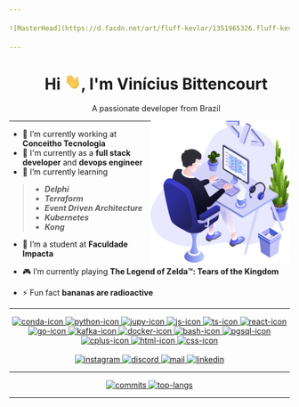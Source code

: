 ```yaml
---

![MasterHead](https://d.facdn.net/art/fluff-kevlar/1351965326.fluff-kevlar_starfieldgif.gif)

---
```


<!--The next div is used to remove the h1 underline-->
<div id="user-content-toc">
  <ul>
    <summary align="center"><h1>Hi <img src="https://github.com/vinisbitten/vinisbitten/blob/main/images/wave.gif" width="30" />, I'm Vinícius Bittencourt</h1></summary>
    <summary align="center"><p>A passionate developer from Brazil</p></summary>
  </ul>
</div>
<img alt="work-desk" align="right" src="https://github.com/vinisbitten/vinisbitten/blob/main/images/illustration.png" width="250em" />

---

- 🔭 I’m currently working at **Conceitho Tecnologia**
- 💼 I'm currently as a **full stack developer** and **devops engineer**
- 🌱 I’m currently learning
> - _**Delphi**_
> - _**Terraform**_
> - _**Event Driven Architecture**_
> - _**Kubernetes**_
> - _**Kong**_
- 📖 I’m a student at **Faculdade Impacta**

- 🎮 I’m currently playing **The Legend of Zelda™: Tears of the Kingdom**

- ⚡ Fun fact **bananas are radioactive**

---

<div id="logos" align="center">
  <a href="https://github.com/vinisbitten?tab=repositories">
    <img alt="conda-icon" width="40em"src="https://cdn.jsdelivr.net/gh/devicons/devicon/icons/anaconda/anaconda-original.svg" />
    <img alt="python-icon" width="40em" src="https://cdn.jsdelivr.net/gh/devicons/devicon/icons/python/python-plain.svg" />
    <img alt="jupy-icon" width="40em" src="https://cdn.jsdelivr.net/gh/devicons/devicon/icons/jupyter/jupyter-original.svg" />
  </a>
  
  <a href="https://github.com/vinisbitten?tab=repositories">
    <img alt="js-icon" width="40em" src="https://cdn.jsdelivr.net/gh/devicons/devicon/icons/javascript/javascript-plain.svg" />
    <img alt="ts-icon" width="40em" src="https://cdn.jsdelivr.net/gh/devicons/devicon/icons/typescript/typescript-plain.svg" />
    <img alt="react-icon" width="40em" src="https://cdn.jsdelivr.net/gh/devicons/devicon/icons/react/react-original.svg" />
  </a>
  
  <a href="https://github.com/vinisbitten?tab=repositories">
    <img alt="go-icon" width="40em" src="https://cdn.jsdelivr.net/gh/devicons/devicon/icons/go/go-original-wordmark.svg" />
    <img alt="kafka-icon" width="40em" src="https://cdn.jsdelivr.net/gh/devicons/devicon/icons/apachekafka/apachekafka-original.svg" />
    <img alt="docker-icon" width="40em" src="https://cdn.jsdelivr.net/gh/devicons/devicon/icons/docker/docker-plain.svg" />
    <img alt="bash-icon" width="40em" src="https://cdn.jsdelivr.net/gh/devicons/devicon/icons/bash/bash-original.svg" />
    <img alt="pgsql-icon" width="40em" src="https://cdn.jsdelivr.net/gh/devicons/devicon/icons/postgresql/postgresql-plain.svg" />
  </a>
  
  <a href="https://github.com/vinisbitten?tab=repositories">
    <img alt="cplus-icon" width="40em" src="https://cdn.jsdelivr.net/gh/devicons/devicon/icons/cplusplus/cplusplus-plain.svg" />
    <img alt="html-icon" width="40em" src="https://cdn.jsdelivr.net/gh/devicons/devicon/icons/html5/html5-plain.svg" />
    <img alt="css-icon" width="40em" src="https://cdn.jsdelivr.net/gh/devicons/devicon/icons/css3/css3-plain.svg" />
  </a>
</div>

<br>

<div id="social-network" align="center">
  <a href="https://instagram.com/vini_bitten">
    <img alt="instagram" src="https://img.shields.io/badge/-Instagram-%23E4405F?style=for-the-badge&logo=instagram&logoColor=white" />
  </a>
  <a href="https://discord.gg/8heCW9Ytbp">
    <img alt="discord" src="https://img.shields.io/badge/Discord-7289DA?style=for-the-badge&logo=discord&logoColor=white" />
  </a>
  <a href="mailto:vinipagano@gmail.com">
    <img alt="mail" src="https://img.shields.io/badge/-Gmail-%23333?style=for-the-badge&logo=gmail&logoColor=white" />
  </a>
  <a href="https://www.linkedin.com/in/vin%C3%ADcius-bittencourt-b98386236">
    <img alt="linkedin" src="https://img.shields.io/badge/LinkedIn-0077B5?style=for-the-badge&logo=linkedin&logoColor=white" />
  </a>
</div>

---

<div id="git-stats" align="center">
  <a href="https://github.com/vinisbitten">
    <img alt="commits" height="165em" src="https://github-readme-stats-vinisbitten.vercel.app/api?username=vinisbitten&show_icons=true&theme=dracula&include_all_commits=true&count_private=true" />
    <img alt="top-langs" height="165em" src="https://github-readme-stats-vinisbitten.vercel.app/api/top-langs/?username=vinisbitten&layout=compact&langs_count=7&theme=dracula" />
  </a>
</div>

---
